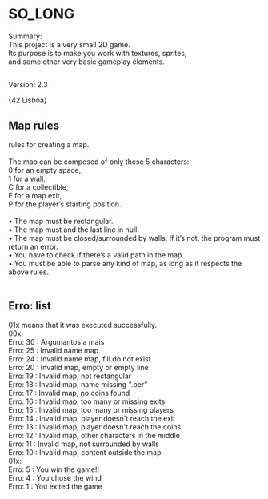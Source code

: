 # SO_LONG
Summary: <br>
This project is a very small 2D game.<br>
Its purpose is to make you work with textures, sprites,<br>
and some other very basic gameplay elements.<br>
##
Version: 2.3<br>

{42 Lisboa}

##

## Map rules
rules for creating a map.<br>
<br>
The map can be composed of only these 5 characters:<br>
0 for an empty space,<br>
1 for a wall,<br>
C for a collectible,<br>
E for a map exit,<br>
P for the player’s starting position.<br>
<br>
• The map must be rectangular.<br>
• The map must and the last line in null.<br>
• The map must be closed/surrounded by walls. If it’s not, the program must return an error.<br>
• You have to check if there’s a valid path in the map.<br>
• You must be able to parse any kind of map, as long as it respects the above rules.<br>
<br>

## Erro: list
01x means that it was executed successfully.<br>
00x:<br>
Erro: 30 : Argumantos a mais<br>
Erro: 25 : Invalid name map<br>
Erro: 24 : Invalid name map, fill do not exist<br>
Erro: 20 : Invalid map, empty or empty line<br>
Erro: 19 : Invalid map, not rectangular<br>
Erro: 18 : Invalid map, name missing ".ber"<br>
Erro: 17 : Invalid map, no coins found<br>
Erro: 16 : Invalid map, too many or missing exits<br>
Erro: 15 : Invalid map, too many or missing players<br>
Erro: 14 : Invalid map, player doesn't reach the exit<br>
Erro: 13 : Invalid map, player doesn't reach the coins<br>
Erro: 12 : Invalid map, other characters in the middle<br>
Erro: 11 : Invalid map, not surrounded by walls<br>
Erro: 10 : Invalid map, content outside the map<br>
01x:<br>
Erro: 5 : You win the game!!<br>
Erro: 4 : You chose the wind<br>
Erro: 1 : You exited the game<br>
